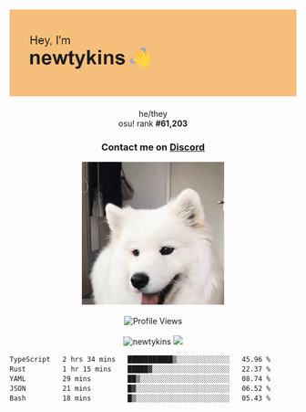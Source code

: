 <div align="center">
    <p>
        <h2>
            <img src="banner.png" alt="✨ Hey, I'm newt!">
        </h2>
        <p>
			he/they <br>
			osu! rank <strong>#<!--osu-global-rank-->61,203<!--osu-global-rank--></strong>
		</p>
		<h3>Contact me on <a href="https://discord.gg/brEhN5Y7YK">Discord</a></h3>
    </p>
    <img src="dog.gif" height="250"><br><br>
    <img src="https://komarev.com/ghpvc/?username=newtykins&style=flat-square&color=000000" alt="Profile Views">
    <br><br>
</div>

<div align="center">
	<img src="https://github-readme-stats.vercel.app/api?username=newtykins&show_icons=true&locale=en&theme=dark&hide_border=true&count_private=true&custom_title=My%20Stats&line_height=25" alt="newtykins" width="420">
    <img src="https://github-readme-streak-stats.herokuapp.com?user=newtykins&hide_border=true&date_format=M%20j%5B%2C%20Y%5D&theme=dark" width="420">
</div>

<!--START_SECTION:waka-->

```txt
TypeScript   2 hrs 34 mins   ███████████▒░░░░░░░░░░░░░   45.96 %
Rust         1 hr 15 mins    █████▓░░░░░░░░░░░░░░░░░░░   22.37 %
YAML         29 mins         ██▒░░░░░░░░░░░░░░░░░░░░░░   08.74 %
JSON         21 mins         █▓░░░░░░░░░░░░░░░░░░░░░░░   06.52 %
Bash         18 mins         █▒░░░░░░░░░░░░░░░░░░░░░░░   05.43 %
```

<!--END_SECTION:waka-->

